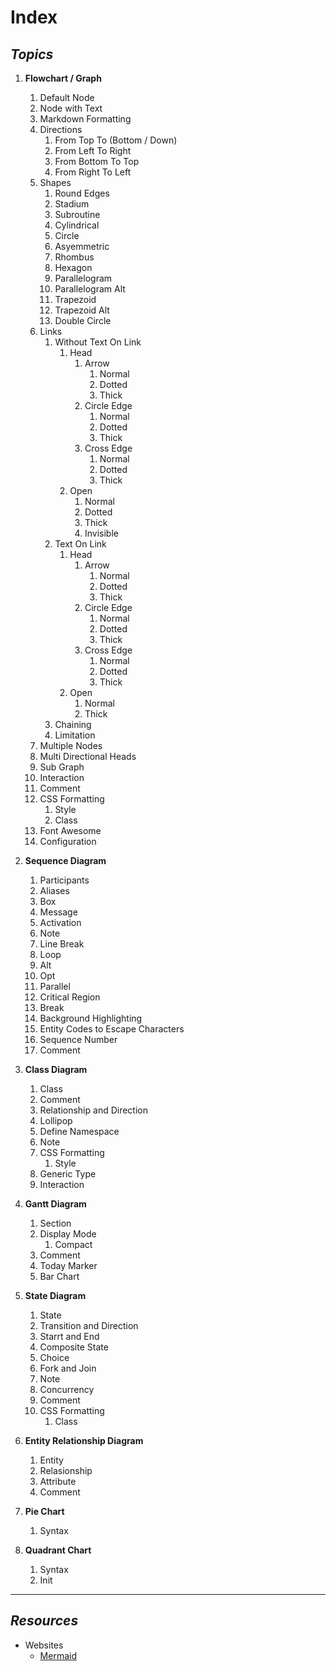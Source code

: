 # Index

## _Topics_

1. **Flowchart / Graph**
    1. Default Node
    2. Node with Text
    3. Markdown Formatting
    4. Directions
        1. From Top To (Bottom / Down)
        2. From Left To Right
        3. From Bottom To Top
        4. From Right To Left
    5. Shapes
        1. Round Edges
        2. Stadium
        3. Subroutine
        4. Cylindrical
        5. Circle
        6. Asyemmetric
        7. Rhombus
        8. Hexagon
        9. Parallelogram
        10. Parallelogram Alt
        11. Trapezoid
        12. Trapezoid Alt
        13. Double Circle
    6. Links
        1. Without Text On Link
            1. Head
                1. Arrow
                    1. Normal
                    2. Dotted
                    3. Thick
                2. Circle Edge
                    1. Normal
                    2. Dotted
                    3. Thick
                3. Cross Edge
                    1. Normal
                    2. Dotted
                    3. Thick
            2. Open
                1. Normal
                2. Dotted
                3. Thick
                4. Invisible
        2. Text On Link
            1. Head
                1. Arrow
                    1. Normal
                    2. Dotted
                    3. Thick
                2. Circle Edge
                    1. Normal
                    2. Dotted
                    3. Thick
                3. Cross Edge
                    1. Normal
                    2. Dotted
                    3. Thick
            2. Open
                1. Normal
                2. Thick
        3. Chaining
        4. Limitation
    7. Multiple Nodes
    8. Multi Directional Heads
    9. Sub Graph
    10. Interaction
    11. Comment
    12. CSS Formatting
        1. Style
        2. Class
    13. Font Awesome
    14. Configuration

2. **Sequence Diagram**
    1. Participants
    2. Aliases
    3. Box
    4. Message
    5. Activation
    6. Note
    7. Line Break
    8. Loop
    9. Alt
    10. Opt
    11. Parallel
    12. Critical Region
    13. Break
    14. Background Highlighting
    15. Entity Codes to Escape Characters
    16. Sequence Number
    17. Comment

3. **Class Diagram**
    1. Class
    2. Comment
    3. Relationship and Direction
    4. Lollipop
    5. Define Namespace
    6. Note
    7. CSS Formatting
        1. Style
    8. Generic Type
    9. Interaction

4. **Gantt Diagram**
    1. Section
    2. Display Mode
        1. Compact
    3. Comment
    4. Today Marker
    5. Bar Chart

5. **State Diagram**
    1. State
    2. Transition and Direction
    3. Starrt and End
    4. Composite State
    5. Choice
    6. Fork and Join
    7. Note
    8. Concurrency
    9. Comment
    10. CSS Formatting
        1. Class

6. **Entity Relationship Diagram**
    1. Entity
    2. Relasionship
    3. Attribute
    4. Comment

7. **Pie Chart**
    1. Syntax

8. **Quadrant Chart**
    1. Syntax
    2. Init

---

## _Resources_

- Websites
    - [Mermaid](https://mermaid.js.org)